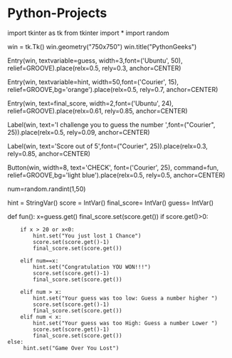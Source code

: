 # Python-Projects

import tkinter as tk
from tkinter import *
import random

win = tk.Tk()
win.geometry("750x750")
win.title("PythonGeeks")

Entry(win, textvariable=guess, width=3,font=('Ubuntu', 50), relief=GROOVE).place(relx=0.5, rely=0.3, anchor=CENTER)
 
Entry(win, textvariable=hint, width=50,font=('Courier', 15), relief=GROOVE,bg='orange').place(relx=0.5, rely=0.7, anchor=CENTER)
 
Entry(win, text=final_score, width=2,font=('Ubuntu', 24), relief=GROOVE).place(relx=0.61, rely=0.85, anchor=CENTER)
 
Label(win, text='I challenge you to guess the number ',font=("Courier", 25)).place(relx=0.5, rely=0.09, anchor=CENTER)
 
Label(win, text='Score out of 5',font=("Courier", 25)).place(relx=0.3, rely=0.85, anchor=CENTER)
 
Button(win, width=8, text='CHECK', font=('Courier', 25), command=fun, relief=GROOVE,bg='light blue').place(relx=0.5, rely=0.5, anchor=CENTER)

num=random.randint(1,50)

hint = StringVar()
score = IntVar()
final_score= IntVar()
guess= IntVar()

def fun():
    x=guess.get()
    final_score.set(score.get())
    if score.get()>0:
 
        if x > 20 or x<0:
            hint.set("You just lost 1 Chance")
            score.set(score.get()-1)
            final_score.set(score.get())
   
        elif num==x:
            hint.set("Congratulation YOU WON!!!")
            score.set(score.get()-1)
            final_score.set(score.get())
     
        elif num > x:
            hint.set("Your guess was too low: Guess a number higher ")
            score.set(score.get()-1)
            final_score.set(score.get())
        elif num < x:
            hint.set("Your guess was too High: Guess a number Lower ")
            score.set(score.get()-1)
            final_score.set(score.get())
    else:
         hint.set("Game Over You Lost")

         
